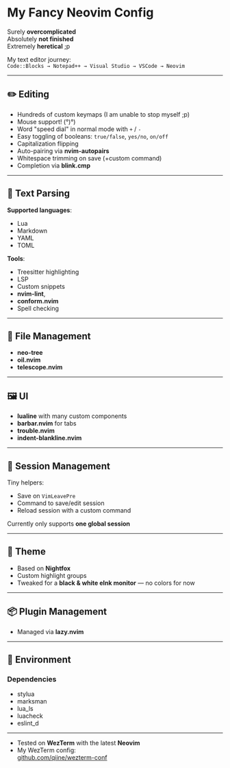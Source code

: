 # My Fancy Neovim Config

Surely **overcomplicated**  
Absolutely **not finished**  
Extremely **heretical** ;p

My text editor journey:  
`Code::Blocks → Notepad++ → Visual Studio → VSCode → Neovim`

---

## ✏️ Editing

- Hundreds of custom keymaps (I am unable to stop myself ;p)  
- Mouse support! (°)°)  
- Word "speed dial" in normal mode with `+` / `-`  
- Easy toggling of booleans: `true/false`, `yes/no`, `on/off`  
- Capitalization flipping  
- Auto-pairing via **nvim-autopairs**  
- Whitespace trimming on save (+custom command)  
- Completion via **blink.cmp**

---

## 🧠 Text Parsing

**Supported languages**:
- Lua  
- Markdown  
- YAML  
- TOML

**Tools**:
- Treesitter highlighting  
- LSP  
- Custom snippets  
- **nvim-lint**, 
- **conform.nvim**  
- Spell checking

---

## 📂 File Management

- **neo-tree**  
- **oil.nvim**  
- **telescope.nvim**

---

## 🖼 UI

- **lualine** with many custom components  
- **barbar.nvim** for tabs  
- **trouble.nvim**  
- **indent-blankline.nvim**

---

## 📂 Session Management

Tiny helpers:
- Save on `VimLeavePre`  
- Command to save/edit session  
- Reload session with a custom command

Currently only supports **one global session**

---

## 🎨 Theme

- Based on **Nightfox**  
- Custom highlight groups  
- Tweaked for a **black & white eInk monitor** — no colors for now

---

## 📦 Plugin Management

- Managed via **lazy.nvim**

---

## 🧪 Environment

### Dependencies
- stylua
- marksman
- lua_ls
- luacheck
- eslint_d

---

- Tested on **WezTerm** with the latest **Neovim**  
- My WezTerm config:  
  [github.com/qiine/wezterm-conf](https://github.com/qiine/wezterm-conf)

